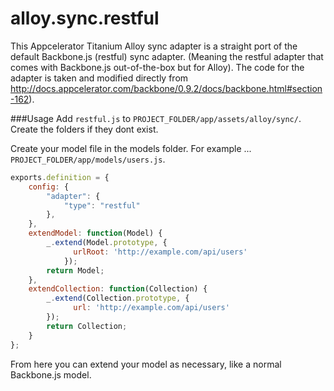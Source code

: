 alloy.sync.restful
==================

This Appcelerator Titanium Alloy sync adapter is a straight port of the default Backbone.js (restful) sync adapter. (Meaning the restful adapter that comes with Backbone.js out-of-the-box but for Alloy). The code for the adapter is taken and modified directly from http://docs.appcelerator.com/backbone/0.9.2/docs/backbone.html#section-162).

###Usage 
Add `restful.js` to `PROJECT_FOLDER/app/assets/alloy/sync/`. Create the folders if they dont exist. 

Create your model file in the models folder. For example ...
`PROJECT_FOLDER/app/models/users.js`.

```javascript
exports.definition = {  
    config: {
        "adapter": {
            "type": "restful"
        },
    },      
    extendModel: function(Model) {      
        _.extend(Model.prototype, {
              urlRoot: 'http://example.com/api/users'
            });
        return Model;
    }, 
    extendCollection: function(Collection) {        
        _.extend(Collection.prototype, {
              url: 'http://example.com/api/users'
        });
        return Collection;
    }       
};
```

From here you can extend your model as necessary, like a normal Backbone.js model.

